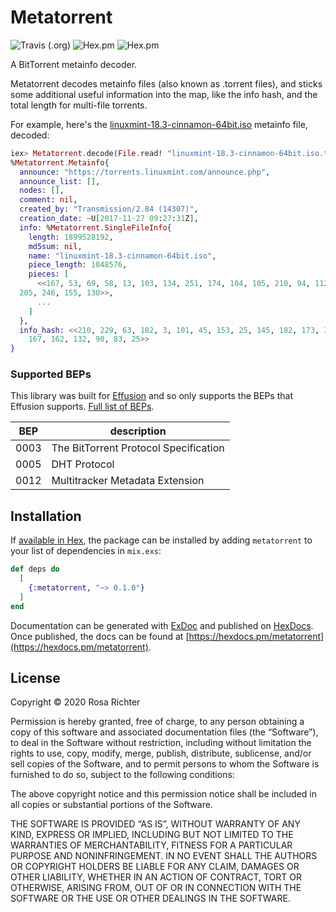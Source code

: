 # Metatorrent

![Travis (.org)](https://img.shields.io/travis/cantido/metatorrent?style=for-the-badge)
![Hex.pm](https://img.shields.io/hexpm/v/metatorrent?style=for-the-badge)
![Hex.pm](https://img.shields.io/hexpm/l/metatorrent?style=for-the-badge)

A BitTorrent metainfo decoder.

Metatorrent decodes metainfo files (also known as .torrent files),
and sticks some additional useful information into the map,
like the info hash, and the total length for multi-file torrents.

For example, here's the [linuxmint-18.3-cinnamon-64bit.iso](https://linuxmint.com/edition.php?id=246) metainfo file, decoded:

```elixir
iex> Metatorrent.decode(File.read! "linuxmint-18.3-cinnamon-64bit.iso.torrent")
%Metatorrent.Metainfo{
  announce: "https://torrents.linuxmint.com/announce.php",
  announce_list: [],
  nodes: [],
  comment: nil,
  created_by: "Transmission/2.84 (14307)",
  creation_date: ~U[2017-11-27 09:27:31Z],
  info: %Metatorrent.SingleFileInfo{
    length: 1899528192,
    md5sum: nil,
    name: "linuxmint-18.3-cinnamon-64bit.iso",
    piece_length: 1048576,
    pieces: [
      <<167, 53, 69, 58, 13, 103, 134, 251, 174, 104, 105, 210, 94, 112, 197, 52,
  205, 246, 155, 130>>,
      ...
    ]
  },
  info_hash: <<210, 229, 63, 182, 3, 101, 45, 153, 25, 145, 182, 173, 35, 87,
    167, 162, 132, 90, 83, 25>>
}
```

### Supported BEPs

This library was built for [Effusion](https://github.com/cantido/effusion)
and so only supports the BEPs that Effusion supports.
[Full list of BEPs](http://www.bittorrent.org/beps/bep_0000.html).

| BEP | description |
| --- | --- |
| 0003 | The BitTorrent Protocol Specification |
| 0005 | DHT Protocol |
| 0012 | Multitracker Metadata Extension |

## Installation

If [available in Hex](https://hex.pm/docs/publish), the package can be installed
by adding `metatorrent` to your list of dependencies in `mix.exs`:

```elixir
def deps do
  [
    {:metatorrent, "~> 0.1.0"}
  ]
end
```

Documentation can be generated with [ExDoc](https://github.com/elixir-lang/ex_doc)
and published on [HexDocs](https://hexdocs.pm). Once published, the docs can
be found at [https://hexdocs.pm/metatorrent](https://hexdocs.pm/metatorrent).

## License

Copyright © 2020 Rosa Richter

Permission is hereby granted, free of charge, to any person obtaining a copy of
this software and associated documentation files (the “Software”), to deal in
the Software without restriction, including without limitation the rights to
use, copy, modify, merge, publish, distribute, sublicense, and/or sell copies
of the Software, and to permit persons to whom the Software is furnished to do
so, subject to the following conditions:

The above copyright notice and this permission notice shall be included in all
copies or substantial portions of the Software.

THE SOFTWARE IS PROVIDED “AS IS”, WITHOUT WARRANTY OF ANY KIND, EXPRESS OR
IMPLIED, INCLUDING BUT NOT LIMITED TO THE WARRANTIES OF MERCHANTABILITY,
FITNESS FOR A PARTICULAR PURPOSE AND NONINFRINGEMENT. IN NO EVENT SHALL THE
AUTHORS OR COPYRIGHT HOLDERS BE LIABLE FOR ANY CLAIM, DAMAGES OR OTHER
LIABILITY, WHETHER IN AN ACTION OF CONTRACT, TORT OR OTHERWISE, ARISING FROM,
OUT OF OR IN CONNECTION WITH THE SOFTWARE OR THE USE OR OTHER DEALINGS IN THE
SOFTWARE.
